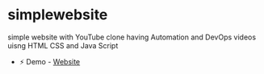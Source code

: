 # simplewebsite
simple website with YouTube clone having Automation and DevOps videos uisng HTML CSS and Java Script
- ⚡ Demo - [Website](https://automationdevops.onrender.com/)
